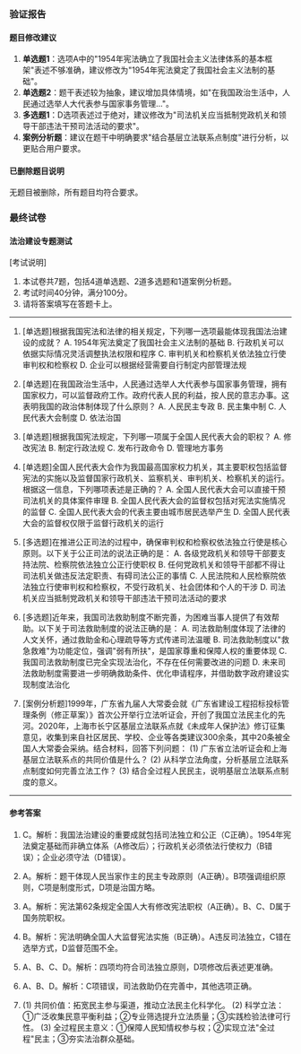 ### 验证报告

#### 题目修改建议
1. **单选题1**：选项A中的"1954年宪法确立了我国社会主义法律体系的基本框架"表述不够准确，建议修改为"1954年宪法奠定了我国社会主义法制的基础"。
2. **单选题2**：题干表述较为抽象，建议增加具体情境，如"在我国政治生活中，人民通过选举人大代表参与国家事务管理..."。
3. **多选题1**：D选项表述过于绝对，建议修改为"司法机关应当抵制党政机关和领导干部违法干预司法活动的要求"。
4. **案例分析题**：建议在题干中明确要求"结合基层立法联系点制度"进行分析，以更贴合用户要求。

#### 已删除题目说明
无题目被删除，所有题目均符合要求。

### 最终试卷

#### 法治建设专题测试
[考试说明]
1. 本试卷共7题，包括4道单选题、2道多选题和1道案例分析题。
2. 考试时间40分钟，满分100分。
3. 请将答案填写在答题卡上。

---

1. [单选题]根据我国宪法和法律的相关规定，下列哪一选项最能体现我国法治建设的成就？
   A. 1954年宪法奠定了我国社会主义法制的基础
   B. 行政机关可以依据实际情况灵活调整执法权限和程序
   C. 审判机关和检察机关依法独立行使审判权和检察权
   D. 企业可以根据经营需要自行制定内部管理法规

2. [单选题]在我国政治生活中，人民通过选举人大代表参与国家事务管理，拥有国家权力，可以监督政府工作。政府代表人民的利益，按人民的意志办事。这表明我国的政治体制体现了什么原则？
   A. 人民民主专政
   B. 民主集中制
   C. 人民代表大会制度
   D. 依法治国

3. [单选题]根据我国宪法规定，下列哪一项属于全国人民代表大会的职权？
   A. 修改宪法
   B. 制定行政法规
   C. 发布行政命令
   D. 管理地方事务

4. [单选题]全国人民代表大会作为我国最高国家权力机关，其主要职权包括监督宪法的实施以及监督国家行政机关、监察机关、审判机关、检察机关的运行。根据这一信息，下列哪项表述是正确的？
   A. 全国人民代表大会可以直接干预司法机关的具体案件审理
   B. 全国人民代表大会的监督权包括对宪法实施情况的监督
   C. 全国人民代表大会的代表主要由城市居民选举产生
   D. 全国人民代表大会的监督权仅限于监督行政机关的运行

5. [多选题]在推进公正司法的过程中，确保审判权和检察权依法独立行使是核心原则。以下关于公正司法的说法正确的是：
   A. 各级党政机关和领导干部要支持法院、检察院依法独立公正行使职权
   B. 任何党政机关和领导干部都不得让司法机关做违反法定职责、有碍司法公正的事情
   C. 人民法院和人民检察院依法独立行使审判权和检察权，不受行政机关、社会团体和个人的干涉
   D. 司法机关应当抵制党政机关和领导干部违法干预司法活动的要求

6. [多选题]近年来，我国司法救助制度不断完善，为困难当事人提供了有效帮助。以下关于司法救助制度的说法正确的是：
   A. 司法救助制度体现了法律的人文关怀，通过救助金和心理疏导等方式传递司法温暖
   B. 司法救助制度以"救急救难"为功能定位，强调"弱有所扶"，是国家尊重和保障人权的重要体现
   C. 我国司法救助制度已完全实现法治化，不存在任何需要改进的问题
   D. 未来司法救助制度需要进一步明确救助条件、优化申请程序，并借助数字政府建设实现制度法治化

7. [案例分析题]1999年，广东省九届人大常委会就《广东省建设工程招标投标管理条例（修正草案）》首次公开举行立法听证会，开创了我国立法民主化的先河。2020年，上海市长宁区基层立法联系点就《未成年人保护法》修订征集意见，收集到来自社区居民、学校、企业等各类建议300余条，其中20条被全国人大常委会采纳。结合材料，回答下列问题：
   (1) 广东省立法听证会和上海基层立法联系点的共同价值是什么？
   (2) 从科学立法角度，分析基层立法联系点制度如何完善立法工作？
   (3) 结合全过程人民民主，说明基层立法联系点制度的意义。

---

#### 参考答案
1. C。解析：我国法治建设的重要成就包括司法独立和公正（C正确）。1954年宪法奠定基础而非确立体系（A修改后）；行政机关必须依法行使权力（B错误）；企业必须守法（D错误）。

2. A。解析：题干体现人民当家作主的民主专政原则（A正确）。B项强调组织原则，C项是制度形式，D项是治国方略。

3. A。解析：宪法第62条规定全国人大有修改宪法职权（A正确）。B、C、D属于国务院职权。

4. B。解析：宪法明确全国人大监督宪法实施（B正确）。A违反司法独立，C错在选举方式，D监督范围不全。

5. A、B、C、D。解析：四项均符合司法独立原则，D项修改后表述更准确。

6. A、B、D。解析：C项错误，司法救助仍在完善中，其他选项正确。

7. (1) 共同价值：拓宽民主参与渠道，推动立法民主化科学化。
   (2) 科学立法：①广泛收集民意平衡利益；②专业筛选提升立法质量；③实践检验法律可行性。
   (3) 全过程民主意义：①保障人民知情权参与权；②实现立法"全过程"民主；③夯实法治群众基础。